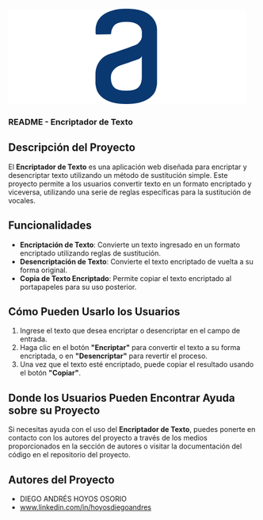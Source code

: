 ![](./logo.png) 

### README - Encriptador de Texto

## Descripción del Proyecto

El **Encriptador de Texto** es una aplicación web diseñada para encriptar y desencriptar texto utilizando un método de sustitución simple. Este proyecto permite a los usuarios convertir texto en un formato encriptado y viceversa, utilizando una serie de reglas específicas para la sustitución de vocales.

## Funcionalidades

- **Encriptación de Texto**: Convierte un texto ingresado en un formato encriptado utilizando reglas de sustitución.
- **Desencriptación de Texto**: Convierte el texto encriptado de vuelta a su forma original.
- **Copia de Texto Encriptado**: Permite copiar el texto encriptado al portapapeles para su uso posterior.

## Cómo Pueden Usarlo los Usuarios

1. Ingrese el texto que desea encriptar o desencriptar en el campo de entrada.
2. Haga clic en el botón **"Encriptar"** para convertir el texto a su forma encriptada, o en **"Desencriptar"** para revertir el proceso.
3. Una vez que el texto esté encriptado, puede copiar el resultado usando el botón **"Copiar"**.

## Donde los Usuarios Pueden Encontrar Ayuda sobre su Proyecto

Si necesitas ayuda con el uso del **Encriptador de Texto**, puedes ponerte en contacto con los autores del proyecto a través de los medios proporcionados en la sección de autores o visitar la documentación del código en el repositorio del proyecto.

## Autores del Proyecto

- DIEGO ANDRÉS HOYOS OSORIO
- www.linkedin.com/in/hoyosdiegoandres



